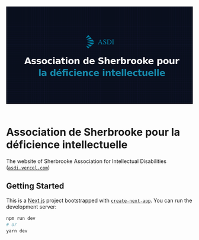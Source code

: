 ![ASDI](./public/readme.png)
<br/>
<br/>

# Association de Sherbrooke pour la déficience intellectuelle

The website of Sherbrooke Association for Intellectual Disabilities ([`asdi.vercel.com`](https://github.com/vercel/next.js/tree/canary/packages/create-next-app))

## Getting Started

This is a [Next.js](https://nextjs.org/) project bootstrapped with [`create-next-app`](https://github.com/vercel/next.js/tree/canary/packages/create-next-app).
You can run the development server:

```bash
npm run dev
# or
yarn dev
```
